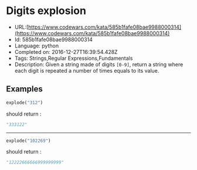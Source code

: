 # Digits explosion

 - URL:[https://www.codewars.com/kata/585b1fafe08bae9988000314](https://www.codewars.com/kata/585b1fafe08bae9988000314)
 - Id: 585b1fafe08bae9988000314
 - Language: python
 - Completed on: 2016-12-27T16:39:54.428Z
 - Tags: Strings,Regular Expressions,Fundamentals
 - Description:
Given a string made of digits `[0-9]`, return a string where each digit is repeated a number of times equals to its value. 

## Examples

```python
explode("312")
```

should return :

```python
"333122"
```
___
```python
explode("102269")
```

should return :
```python
"12222666666999999999"
```
